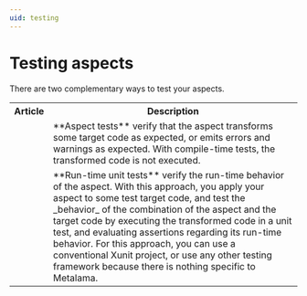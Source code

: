 ```yaml
---
uid: testing
---
```


# Testing aspects

There are two complementary ways to test your aspects.

<table>
    <tr>
        <th>Article</th>
        <th>Description</th>
    <tr>
    <tr>
        <td>
            <xref:aspect-testing>
        </td>
        <td>
             **Aspect tests** verify that the aspect transforms some target code as expected, or emits errors and warnings as expected. With compile-time tests, the transformed code is not executed.
        </td>
    </tr>
    <tr>
        <td>
            <xref:run-time-testing>
        </td>
        <td>
        **Run-time unit tests** verify the run-time behavior of the aspect. With this approach, you apply your aspect to some test target code, and test the _behavior_ of the combination of the aspect and the target code by executing the transformed code in a unit test, and evaluating assertions regarding its run-time behavior. For this approach, you can use a conventional Xunit project, or use any other testing framework because there is nothing specific to Metalama.
        </td>
    </tr>
</table>

